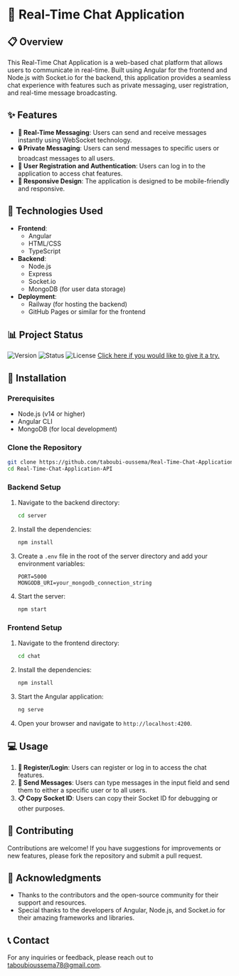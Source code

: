 # 🚀 Real-Time Chat Application

## 📋 Overview
This Real-Time Chat Application is a web-based chat platform that allows users to communicate in real-time. Built using Angular for the frontend and Node.js with Socket.io for the backend, this application provides a seamless chat experience with features such as private messaging, user registration, and real-time message broadcasting.

## ✨ Features
- **💬 Real-Time Messaging**: Users can send and receive messages instantly using WebSocket technology.
- **🔒 Private Messaging**: Users can send messages to specific users or broadcast messages to all users.
- **👤 User Registration and Authentication**: Users can log in to the application to access chat features.
- **📱 Responsive Design**: The application is designed to be mobile-friendly and responsive.

## 🔧 Technologies Used
- **Frontend**: 
  - Angular
  - HTML/CSS
  - TypeScript
- **Backend**: 
  - Node.js
  - Express
  - Socket.io
  - MongoDB (for user data storage)
- **Deployment**: 
  - Railway (for hosting the backend)
  - GitHub Pages or similar for the frontend
## 📊 Project Status

![Version](https://github.com/taboubi-oussema/Real-Time-Chat-Application-API/blob/main/Capture%20d'%C3%A9cran%202025-03-08%20135033.png)
![Status](https://github.com/taboubi-oussema/Real-Time-Chat-Application-API/blob/main/Capture%20d'%C3%A9cran%202025-03-08%20135110.png)
![License](https://github.com/taboubi-oussema/Real-Time-Chat-Application-API/blob/main/Capture%20d'%C3%A9cran%202025-03-08%20135238.png)
[Click here if you would like to give it a try.](https://real-time-chat-application-api-production-9728.up.railway.app/)
## 🔨 Installation

### Prerequisites
- Node.js (v14 or higher)
- Angular CLI
- MongoDB (for local development)

### Clone the Repository
```bash
git clone https://github.com/taboubi-oussema/Real-Time-Chat-Application-API.git
cd Real-Time-Chat-Application-API
```

### Backend Setup
1. Navigate to the backend directory:
   ```bash
   cd server
   ```
2. Install the dependencies:
   ```bash
   npm install
   ```
3. Create a `.env` file in the root of the server directory and add your environment variables:
   ```plaintext
   PORT=5000
   MONGODB_URI=your_mongodb_connection_string
   ```
4. Start the server:
   ```bash
   npm start
   ```

### Frontend Setup
1. Navigate to the frontend directory:
   ```bash
   cd chat
   ```
2. Install the dependencies:
   ```bash
   npm install
   ```
3. Start the Angular application:
   ```bash
   ng serve
   ```
4. Open your browser and navigate to `http://localhost:4200`.

## 💻 Usage
1. **🔑 Register/Login**: Users can register or log in to access the chat features.
2. **📝 Send Messages**: Users can type messages in the input field and send them to either a specific user or to all users.
3. **📋 Copy Socket ID**: Users can copy their Socket ID for debugging or other purposes.

## 🤝 Contributing
Contributions are welcome! If you have suggestions for improvements or new features, please fork the repository and submit a pull request.

## 🙏 Acknowledgments
- Thanks to the contributors and the open-source community for their support and resources.
- Special thanks to the developers of Angular, Node.js, and Socket.io for their amazing frameworks and libraries.

## 📞 Contact
For any inquiries or feedback, please reach out to [taboubioussema78@gmail.com](mailto:taboubioussema78@gmail.com).
